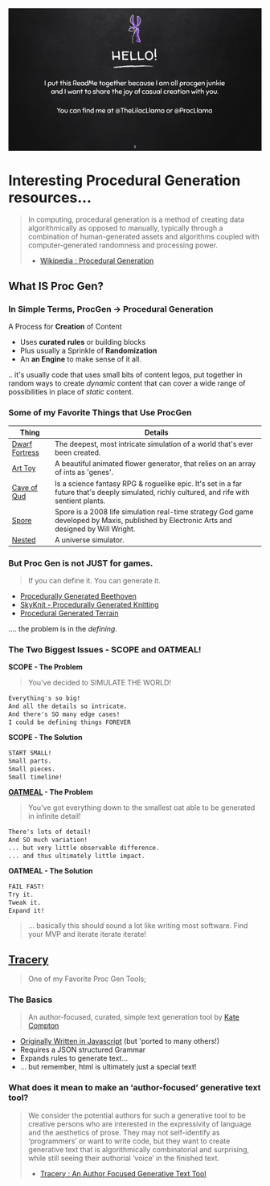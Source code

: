 <img src="./imgs/Greetings.png"/>

# Interesting Procedural Generation resources...
>In computing, procedural generation is a method of creating data algorithmically as opposed to manually, typically through a combination of human-generated assets and algorithms coupled with computer-generated randomness and processing power.
> - [Wikipedia : Procedural Generation](https://en.wikipedia.org/wiki/Procedural_generation)


## What IS Proc Gen?
### In Simple Terms, ProcGen -> Procedural Generation
A Process for **Creation** of Content
- Uses **curated rules** or building blocks
- Plus usually a Sprinkle of **Randomization**
- An **an Engine** to make sense of it all.
  
.. it's usually code that uses small bits of content legos, put together in random ways to create *dynamic* content that can cover a wide range of possibilities in place of *static* content.

### Some of my Favorite Things that Use ProcGen
| Thing  | Details |
| ------------- | ------------- |
| [Dwarf Fortress](http://www.bay12games.com/dwarves/) | The deepest, most intricate simulation of a world that's ever been created.  |
| [Art Toy](https://www.gdcvault.com/play/1024213/Practical-Procedural-Generation-for) | A beautiful animated flower generator, that relies on an array of ints as 'genes'. |
| [Cave of Qud](http://www.cavesofqud.com/) | Is a science fantasy RPG & roguelike epic. It's set in a far future that's deeply simulated, richly cultured, and rife with sentient plants. |
| [Spore](https://www.spore.com/) | Spore is a 2008 life simulation real-time strategy God game developed by Maxis, published by Electronic Arts and designed by Will Wright. |
| [Nested](http://orteil.dashnet.org/nested) | A universe simulator. |

### But Proc Gen is not **JUST** for games.
> If you can define it. You can generate it.
- [Procedurally Generated Beethoven](https://www.youtube.com/watch?v=esRdmKYucIw&feature=youtu.be)
- [SkyKnit - Procedurally Generated Knitting](https://aiweirdness.com/post/173096796277/skyknit-when-knitters-teamed-up-with-a-neural)
- [Procedural Generated Terrain](http://www.mit.edu/~jessicav/6.S198/Blog_Post/ProceduralGeneration.html)

.... the problem is in the _defining_.

### The Two Biggest Issues - SCOPE and OATMEAL!

**SCOPE - The Problem**
> You've decided to SIMULATE THE WORLD!
```
Everything's so big!
And all the details so intricate.
And there's SO many edge cases!
I could be defining things FOREVER
```
**SCOPE - The Solution**
```
START SMALL!
Small parts.
Small pieces.
Small timeline!
```

**[OATMEAL](https://galaxykate0.tumblr.com/post/139774965871/so-you-want-to-build-a-generator) - The Problem**
> You've got everything down to the smallest oat able to be generated in infinite detail!
```
There's lots of detail!
And SO much variation!
... but very little observable difference.
... and thus ultimately little impact.
```
**OATMEAL - The Solution**
```
FAIL FAST!
Try it.
Tweak it.
Expand it!
```

>  ... basically this should sound a lot like writing most software. Find your MVP and iterate iterate iterate!

## [Tracery](http://tracery.io/)
> One of my Favorite Proc Gen Tools; 
### The Basics
> An author-focused, curated, simple text generation tool by [Kate Compton](https://twitter.com/galaxykate)
- [Originally Written in Javascript](https://github.com/galaxykate/tracery) (but 'ported to many others!)
- Requires a JSON structured Grammar
- Expands rules to generate text...
- ... but remember, html is ultimately just a special text!
### What does it mean to make an ‘author-focused’ generative text tool? 
> We consider the potential authors for such a generative tool to be creative persons who
are interested in the expressivity of language and the aesthetics of prose. They
may not self-identify as ‘programmers’ or want to write code, but they want
to create generative text that is algorithmically combinatorial and surprising,
while still seeing their authorial ‘voice’ in the finished text.
> - [Tracery : An Author Focused Generative Text Tool](http://www.galaxykate.com/pdfs/ComptonKybartasMateas15-Tracery%20An%20Author-Focused%20Generative%20Text%20Tool.pdf)
